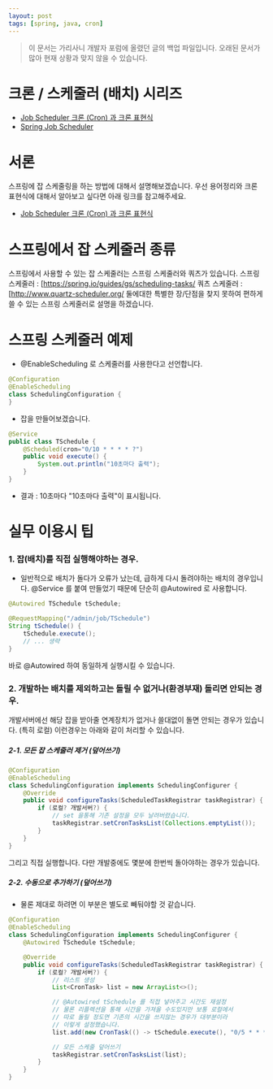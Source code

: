 ```yaml
---
layout: post
tags: [spring, java, cron]
---
```


> 이 문서는 가리사니 개발자 포럼에 올렸던 글의 백업 파일입니다.
오래된 문서가 많아 현재 상황과 맞지 않을 수 있습니다.


# 크론 / 스케줄러 (배치) 시리즈
- [Job Scheduler 크론 (Cron) 과 크론 표현식](/lab?topicId=339)
- [Spring Job Scheduler](/lab?topicId=340)

# 서론
스프링에 잡 스케줄링을 하는 방법에 대해서 설명해보겠습니다.
우선 용어정리와 크론 표현식에 대해서 알아보고 싶다면 아래 링크를 참고해주세요.
- [Job Scheduler 크론 (Cron) 과 크론 표현식](/lab?topicId=339)


# 스프링에서 잡 스케줄러 종류
스프링에서 사용할 수 있는 잡 스케줄러는 스프링 스케줄러와 쿼츠가 있습니다.
스프링 스케줄러 : [https://spring.io/guides/gs/scheduling-tasks/
쿼츠 스케줄러 : [http://www.quartz-scheduler.org/
둘에대한 특별한 장/단점을 찾지 못하여 편하게 쓸 수 있는 스프링 스케줄러로 설명을 하겠습니다.


# 스프링 스케줄러 예제
- @EnableScheduling 로 스케줄러를 사용한다고 선언합니다.
``` java
@Configuration
@EnableScheduling
class SchedulingConfiguration {
}
```
- 잡을 만들어보겠습니다.
``` java
@Service
public class TSchedule {
	@Scheduled(cron="0/10 * * * * ?")
	public void execute() {
		System.out.println("10초마다 출력");
	}
}
```
- 결과 : 10초마다 "10초마다 출력"이 표시됩니다.


# 실무 이용시 팁
### 1. 잡(배치)를 직접 실행해야하는 경우.
- 일반적으로 배치가 돌다가 오류가 났는데, 급하게 다시 돌려야하는 배치의 경우입니다.
@Service 를 붙여 만들었기 때문에 단순히 @Autowired 로 사용합니다.
``` java
@Autowired TSchedule tSchedule;

@RequestMapping("/admin/job/TSchedule")
String tSchedule() {
	tSchedule.execute();
	// ... 생략
}
```
바로 @Autowired 하여 동일하게 실행시킬 수 있습니다.
### 2. 개발하는 배치를 제외하고는 돌릴 수 없거나(환경부재) 돌리면 안되는 경우.
개발서버에선 해당 잡을 받아줄 연계장치가 없거나 쓸대없이 돌면 안되는 경우가 있습니다. (특히 로컬)
이런경우는 아래와 같이 처리할 수 있습니다.
##### 2-1. 모든 잡 스케줄러 제거 (덮어쓰기)
``` java
@Configuration
@EnableScheduling
class SchedulingConfiguration implements SchedulingConfigurer {
	@Override
	public void configureTasks(ScheduledTaskRegistrar taskRegistrar) {
		if (로컬? 개발서버?) {
			// set 을통해 기존 설정을 모두 날려버렸습니다.
			taskRegistrar.setCronTasksList(Collections.emptyList());
		}
	}
}
```
그리고 직접 실행합니다.
다만 개발중에도 몇분에 한번씩 돌아야하는 경우가 있습니다.
##### 2-2. 수동으로 추가하기 (덮어쓰기)
- 물론 제대로 하려면 이 부분은 별도로 빼둬야할 것 같습니다.
``` java
@Configuration
@EnableScheduling
class SchedulingConfiguration implements SchedulingConfigurer {
	@Autowired TSchedule tSchedule;

	@Override
	public void configureTasks(ScheduledTaskRegistrar taskRegistrar) {
		if (로컬? 개발서버?) {
			// 리스트 생성
			List<CronTask> list = new ArrayList<>();

			// @Autowired tSchedule 를 직접 넣어주고 시간도 재설정
			// 물론 리플렉션을 통해 시간을 가져올 수도있지만 보통 로컬에서
			// 따로 돌릴 정도면 기존의 시간을 쓰지않는 경우가 대부분이라
			// 이렇게 설정했습니다.
			list.add(new CronTask(() -> tSchedule.execute(), "0/5 * * * * ?"));

			// 모든 스케줄 덮어쓰기
			taskRegistrar.setCronTasksList(list);
		}
	}
}
```